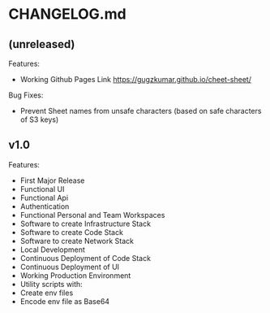 # CHANGELOG.md

## (unreleased)

Features:
- Working Github Pages Link https://gugzkumar.github.io/cheet-sheet/

Bug Fixes:
- Prevent Sheet names from unsafe characters (based on safe characters of S3 keys)

## v1.0

Features:
- First Major Release
- Functional UI
- Functional Api
- Authentication
- Functional Personal and Team Workspaces
- Software to create Infrastructure Stack
- Software to create Code Stack
- Software to create Network Stack
- Local Development
- Continuous Deployment of Code Stack
- Continuous Deployment of UI
- Working Production Environment
- Utility scripts with:
 - Create env files
 - Encode env file as Base64
